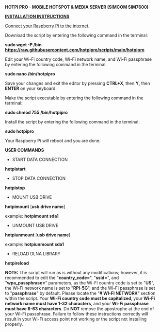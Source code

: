 **HOTPI PRO - MOBILE HOTSPOT & MEDIA SERVER (SIMCOM SIM7600)**

**<u>INSTALLATION INSTRUCTIONS</u>**

<u>Connect your Raspberry Pi to the internet.</u>

Download the script by entering the following command in the terminal:

**sudo wget -P /bin https://raw.githubusercontent.com/hotpipro/scripts/main/hotpipro**

Edit your Wi-Fi country code, Wi-Fi network name, and Wi-Fi passphrase by entering the following command in the terminal:

**sudo nano /bin/hotpipro**

Save your changes and exit the editor by pressing **CTRL+X**, then **Y**, then **ENTER** on your keyboard.

Make the script executable by entering the following command in the terminal:

**sudo chmod 755 /bin/hotpipro**

Install the script by entering the following command in the terminal:

**sudo hotpipro**

Your Raspberry Pi will reboot and you are done.

**USER COMMANDS**

- START DATA CONNECTION

**hotpistart**

- STOP DATA CONNECTION

**hotpistop**

- MOUNT USB DRIVE

**hotpimount** [**usb drive name**]

example: **hotpimount sda1**

- UNMOUNT USB DRIVE

**hotpiunmount** [**usb drive name**]

example: **hotpiunmount sda1**

- RELOAD DLNA LIBRARY

**hotpireload**

**NOTE:** The script will run as is without any modifications; however, it is recommended to edit the "**country_code=**", "**ssid=**", and "**wpa_passphrase=**" parameters, as the Wi-Fi country code is set to "**US**", the Wi-Fi network name is set to "**RPI-5G**", and the Wi-Fi passphrase is set to "**passphrase**" by default. Please locate the "**# WI-FI NETWORK**" section within the script. Your **Wi-Fi country code must be capitalized**, your **Wi-Fi network name must have 1-32 characters**, and your **Wi-Fi passphrase must have 8-63 characters**. Do **NOT** remove the apostrophe at the end of your Wi-Fi passphrase. Failure to follow these instructions correctly will result in your Wi-Fi access point not working or the script not installing properly.
